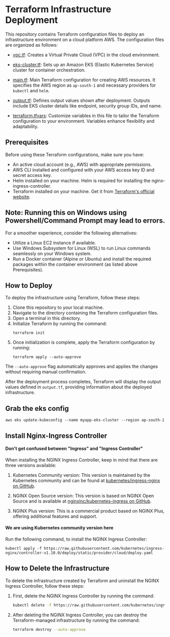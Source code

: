 # Terraform Infrastructure Deployment

This repository contains Terraform configuration files to deploy an infrastructure environment on a cloud platform AWS. The configuration files are organized as follows:

- [vpc.tf](vpc.tf): Creates a Virtual Private Cloud (VPC) in the cloud environment.

- [eks-cluster.tf](eks-cluster.tf): Sets up an Amazon EKS (Elastic Kubernetes Service) cluster for container orchestration.

- [main.tf](main.tf): Main Terraform configuration for creating AWS resources. It specifies the AWS region as `ap-south-1` and necessary providers for `kubectl` and `helm`.

- [output.tf](output.tf): Defines output values shown after deployment. Outputs include EKS cluster details like endpoint, security group IDs, and name.

- [terraform.tfvars](terraform.tfvars): Customize variables in this file to tailor the Terraform configuration to your environment. Variables enhance flexibility and adaptability.

## Prerequisites

Before using these Terraform configurations, make sure you have:

- An active cloud account (e.g., AWS) with appropriate permissions.
- AWS CLI installed and configured with your AWS access key ID and secret access key.
- Helm installed on your machine. Helm is required for installing the nginx-ingress-controller.
- Terraform installed on your machine. Get it from [Terraform's official website](https://www.terraform.io/downloads.html).


## Note: Running this on Windows using Powershell/Command Prompt may lead to errors.

For a smoother experience, consider the following alternatives:
- Utilize a Linux EC2 instance if available.
- Use Windows Subsystem for Linux (WSL) to run Linux commands seamlessly on your Windows system.
- Run a Docker container (Alpine or Ubuntu) and install the required packages within the container environment (as listed above Prerequisites).

## How to Deploy

To deploy the infrastructure using Terraform, follow these steps:

1. Clone this repository to your local machine.
2. Navigate to the directory containing the Terraform configuration files.
3. Open a terminal in this directory.
4. Initialize Terraform by running the command:
    ```
    terraform init
    ```
5. Once initialization is complete, apply the Terraform configuration by running:
    ```
    terraform apply --auto-approve
    ```
The `--auto-approve` flag automatically approves and applies the changes without requiring manual confirmation.

After the deployment process completes, Terraform will display the output values defined in `output.tf`, providing information about the deployed infrastructure.

## Grab the eks config
```
aws eks update-kubeconfig --name myapp-eks-cluster --region ap-south-1
```

## Install Nginx-Ingress Controller 

#### Don't get confused between "Ingress" and "Ingress Controller"

When installing the NGINX Ingress Controller, keep in mind that there are three versions available:

1. Kubernetes Community version: This version is maintained by the Kubernetes community and can be found at [kubernetes/ingress-nginx on GitHub](https://github.com/kubernetes/ingress-nginx).

2. NGINX Open Source version: This version is based on NGINX Open Source and is available at [nginxinc/kubernetes-ingress on GitHub](https://github.com/nginxinc/kubernetes-ingress).

3. NGINX Plus version: This is a commercial product based on NGINX Plus, offering additional features and support.  


#### We are using Kubernetes community version here
Run the following command, to install the NGINX Ingress Controller:

 
```
kubectl apply -f https://raw.githubusercontent.com/kubernetes/ingress-nginx/controller-v1.10.0/deploy/static/provider/cloud/deploy.yaml
```


## How to Delete the Infrastructure

To delete the infrastructure created by Terraform and uninstall the NGINX Ingress Controller, follow these steps:

1. First, delete the NGINX Ingress Controller by running the command:
    ```bash
    kubectl delete -f https://raw.githubusercontent.com/kubernetes/ingress-nginx/controller-v1.10.0/deploy/static/provider/cloud/deploy.yaml
    ```

2. After deleting the NGINX Ingress Controller, you can destroy the Terraform-managed infrastructure by running the command:
    ```bash
    terraform destroy --auto-approve
    ```
